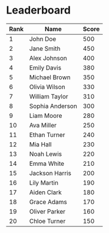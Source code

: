 # Leaderboard

| Rank | Name             | Score |
|------|------------------|-------|
| 1    | John Doe         | 500   |
| 2    | Jane Smith       | 450   |
| 3    | Alex Johnson     | 400   |
| 4    | Emily Davis      | 380   |
| 5    | Michael Brown    | 350   |
| 6    | Olivia Wilson    | 330   |
| 7    | William Taylor   | 310   |
| 8    | Sophia Anderson  | 300   |
| 9    | Liam Moore       | 280   |
| 10   | Ava Miller       | 250   |
| 11   | Ethan Turner     | 240   |
| 12   | Mia Hall         | 230   |
| 13   | Noah Lewis       | 220   |
| 14   | Emma White       | 210   |
| 15   | Jackson Harris   | 200   |
| 16   | Lily Martin      | 190   |
| 17   | Aiden Clark      | 180   |
| 18   | Grace Adams      | 170   |
| 19   | Oliver Parker    | 160   |
| 20   | Chloe Turner     | 150   |
